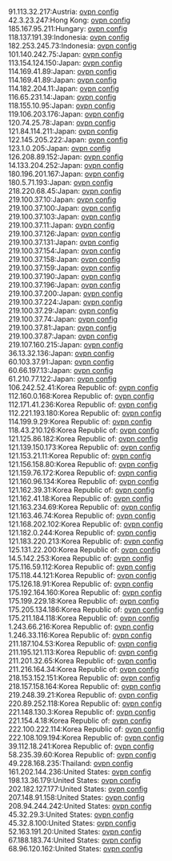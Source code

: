 91.113.32.217:Austria: [ovpn config](vpn/91_113_32_217.ovpn)  
42.3.23.247:Hong Kong: [ovpn config](vpn/42_3_23_247.ovpn)  
185.167.95.211:Hungary: [ovpn config](vpn/185_167_95_211.ovpn)  
118.137.191.39:Indonesia: [ovpn config](vpn/118_137_191_39.ovpn)  
182.253.245.73:Indonesia: [ovpn config](vpn/182_253_245_73.ovpn)  
101.140.242.75:Japan: [ovpn config](vpn/101_140_242_75.ovpn)  
113.154.124.150:Japan: [ovpn config](vpn/113_154_124_150.ovpn)  
114.169.41.89:Japan: [ovpn config](vpn/114_169_41_89.ovpn)  
114.169.41.89:Japan: [ovpn config](vpn/114_169_41_89.ovpn)  
114.182.204.11:Japan: [ovpn config](vpn/114_182_204_11.ovpn)  
116.65.231.14:Japan: [ovpn config](vpn/116_65_231_14.ovpn)  
118.155.10.95:Japan: [ovpn config](vpn/118_155_10_95.ovpn)  
119.106.203.176:Japan: [ovpn config](vpn/119_106_203_176.ovpn)  
120.74.25.78:Japan: [ovpn config](vpn/120_74_25_78.ovpn)  
121.84.114.211:Japan: [ovpn config](vpn/121_84_114_211.ovpn)  
122.145.205.222:Japan: [ovpn config](vpn/122_145_205_222.ovpn)  
123.1.0.205:Japan: [ovpn config](vpn/123_1_0_205.ovpn)  
126.208.89.152:Japan: [ovpn config](vpn/126_208_89_152.ovpn)  
14.133.204.252:Japan: [ovpn config](vpn/14_133_204_252.ovpn)  
180.196.201.167:Japan: [ovpn config](vpn/180_196_201_167.ovpn)  
180.5.71.193:Japan: [ovpn config](vpn/180_5_71_193.ovpn)  
218.220.68.45:Japan: [ovpn config](vpn/218_220_68_45.ovpn)  
219.100.37.10:Japan: [ovpn config](vpn/219_100_37_10.ovpn)  
219.100.37.100:Japan: [ovpn config](vpn/219_100_37_100.ovpn)  
219.100.37.103:Japan: [ovpn config](vpn/219_100_37_103.ovpn)  
219.100.37.11:Japan: [ovpn config](vpn/219_100_37_11.ovpn)  
219.100.37.126:Japan: [ovpn config](vpn/219_100_37_126.ovpn)  
219.100.37.131:Japan: [ovpn config](vpn/219_100_37_131.ovpn)  
219.100.37.154:Japan: [ovpn config](vpn/219_100_37_154.ovpn)  
219.100.37.158:Japan: [ovpn config](vpn/219_100_37_158.ovpn)  
219.100.37.159:Japan: [ovpn config](vpn/219_100_37_159.ovpn)  
219.100.37.190:Japan: [ovpn config](vpn/219_100_37_190.ovpn)  
219.100.37.196:Japan: [ovpn config](vpn/219_100_37_196.ovpn)  
219.100.37.200:Japan: [ovpn config](vpn/219_100_37_200.ovpn)  
219.100.37.224:Japan: [ovpn config](vpn/219_100_37_224.ovpn)  
219.100.37.29:Japan: [ovpn config](vpn/219_100_37_29.ovpn)  
219.100.37.74:Japan: [ovpn config](vpn/219_100_37_74.ovpn)  
219.100.37.81:Japan: [ovpn config](vpn/219_100_37_81.ovpn)  
219.100.37.87:Japan: [ovpn config](vpn/219_100_37_87.ovpn)  
219.107.160.215:Japan: [ovpn config](vpn/219_107_160_215.ovpn)  
36.13.32.136:Japan: [ovpn config](vpn/36_13_32_136.ovpn)  
60.103.37.91:Japan: [ovpn config](vpn/60_103_37_91.ovpn)  
60.66.197.13:Japan: [ovpn config](vpn/60_66_197_13.ovpn)  
61.210.77.122:Japan: [ovpn config](vpn/61_210_77_122.ovpn)  
106.242.52.41:Korea Republic of: [ovpn config](vpn/106_242_52_41.ovpn)  
112.160.0.168:Korea Republic of: [ovpn config](vpn/112_160_0_168.ovpn)  
112.171.41.236:Korea Republic of: [ovpn config](vpn/112_171_41_236.ovpn)  
112.221.193.180:Korea Republic of: [ovpn config](vpn/112_221_193_180.ovpn)  
114.199.9.29:Korea Republic of: [ovpn config](vpn/114_199_9_29.ovpn)  
118.43.210.126:Korea Republic of: [ovpn config](vpn/118_43_210_126.ovpn)  
121.125.86.182:Korea Republic of: [ovpn config](vpn/121_125_86_182.ovpn)  
121.139.150.173:Korea Republic of: [ovpn config](vpn/121_139_150_173.ovpn)  
121.153.21.11:Korea Republic of: [ovpn config](vpn/121_153_21_11.ovpn)  
121.156.158.80:Korea Republic of: [ovpn config](vpn/121_156_158_80.ovpn)  
121.159.76.172:Korea Republic of: [ovpn config](vpn/121_159_76_172.ovpn)  
121.160.96.134:Korea Republic of: [ovpn config](vpn/121_160_96_134.ovpn)  
121.162.39.31:Korea Republic of: [ovpn config](vpn/121_162_39_31.ovpn)  
121.162.41.18:Korea Republic of: [ovpn config](vpn/121_162_41_18.ovpn)  
121.163.234.69:Korea Republic of: [ovpn config](vpn/121_163_234_69.ovpn)  
121.163.46.74:Korea Republic of: [ovpn config](vpn/121_163_46_74.ovpn)  
121.168.202.102:Korea Republic of: [ovpn config](vpn/121_168_202_102.ovpn)  
121.182.0.244:Korea Republic of: [ovpn config](vpn/121_182_0_244.ovpn)  
121.183.220.213:Korea Republic of: [ovpn config](vpn/121_183_220_213.ovpn)  
125.131.22.200:Korea Republic of: [ovpn config](vpn/125_131_22_200.ovpn)  
14.5.142.253:Korea Republic of: [ovpn config](vpn/14_5_142_253.ovpn)  
175.116.59.112:Korea Republic of: [ovpn config](vpn/175_116_59_112.ovpn)  
175.118.44.121:Korea Republic of: [ovpn config](vpn/175_118_44_121.ovpn)  
175.126.18.91:Korea Republic of: [ovpn config](vpn/175_126_18_91.ovpn)  
175.192.164.160:Korea Republic of: [ovpn config](vpn/175_192_164_160.ovpn)  
175.199.229.18:Korea Republic of: [ovpn config](vpn/175_199_229_18.ovpn)  
175.205.134.186:Korea Republic of: [ovpn config](vpn/175_205_134_186.ovpn)  
175.211.184.118:Korea Republic of: [ovpn config](vpn/175_211_184_118.ovpn)  
1.243.66.216:Korea Republic of: [ovpn config](vpn/1_243_66_216.ovpn)  
1.246.33.116:Korea Republic of: [ovpn config](vpn/1_246_33_116.ovpn)  
211.187.104.53:Korea Republic of: [ovpn config](vpn/211_187_104_53.ovpn)  
211.195.121.113:Korea Republic of: [ovpn config](vpn/211_195_121_113.ovpn)  
211.201.32.65:Korea Republic of: [ovpn config](vpn/211_201_32_65.ovpn)  
211.216.164.34:Korea Republic of: [ovpn config](vpn/211_216_164_34.ovpn)  
218.153.152.151:Korea Republic of: [ovpn config](vpn/218_153_152_151.ovpn)  
218.157.158.164:Korea Republic of: [ovpn config](vpn/218_157_158_164.ovpn)  
219.248.39.21:Korea Republic of: [ovpn config](vpn/219_248_39_21.ovpn)  
220.89.252.118:Korea Republic of: [ovpn config](vpn/220_89_252_118.ovpn)  
221.148.130.3:Korea Republic of: [ovpn config](vpn/221_148_130_3.ovpn)  
221.154.4.18:Korea Republic of: [ovpn config](vpn/221_154_4_18.ovpn)  
222.100.222.114:Korea Republic of: [ovpn config](vpn/222_100_222_114.ovpn)  
222.108.109.194:Korea Republic of: [ovpn config](vpn/222_108_109_194.ovpn)  
39.112.18.241:Korea Republic of: [ovpn config](vpn/39_112_18_241.ovpn)  
58.235.39.60:Korea Republic of: [ovpn config](vpn/58_235_39_60.ovpn)  
49.228.168.235:Thailand: [ovpn config](vpn/49_228_168_235.ovpn)  
161.202.144.236:United States: [ovpn config](vpn/161_202_144_236.ovpn)  
198.13.36.179:United States: [ovpn config](vpn/198_13_36_179.ovpn)  
202.182.127.177:United States: [ovpn config](vpn/202_182_127_177.ovpn)  
207.148.91.158:United States: [ovpn config](vpn/207_148_91_158.ovpn)  
208.94.244.242:United States: [ovpn config](vpn/208_94_244_242.ovpn)  
45.32.29.3:United States: [ovpn config](vpn/45_32_29_3.ovpn)  
45.32.8.100:United States: [ovpn config](vpn/45_32_8_100.ovpn)  
52.163.191.20:United States: [ovpn config](vpn/52_163_191_20.ovpn)  
67.188.183.74:United States: [ovpn config](vpn/67_188_183_74.ovpn)  
68.96.120.162:United States: [ovpn config](vpn/68_96_120_162.ovpn)  
